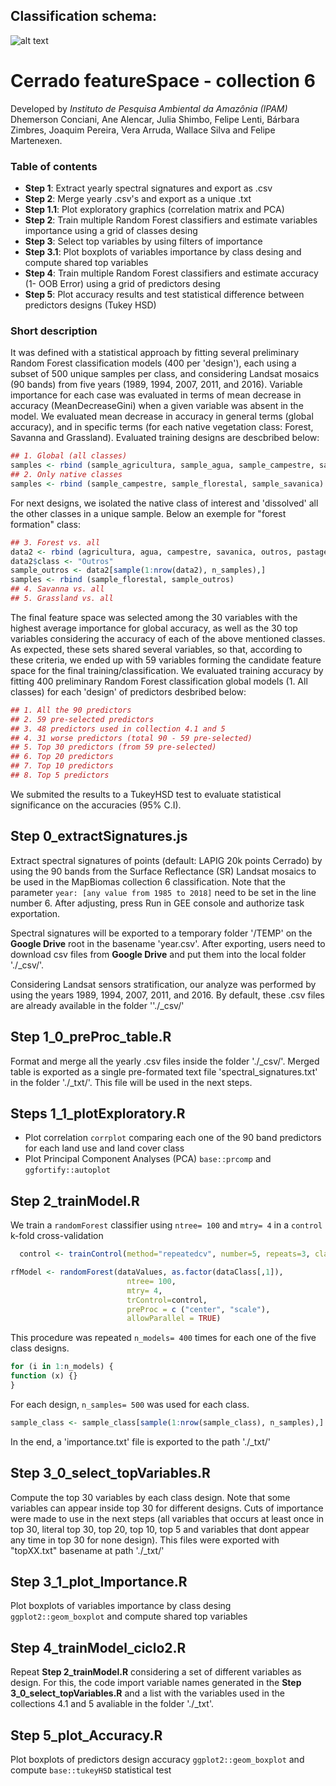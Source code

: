 ## Classification schema:
![alt text](https://github.com/musx/mapbiomas-cerrado-featureSpace-c6/blob/main/www/feature%20space.png?raw=true)

# Cerrado featureSpace - collection 6
Developed by <i>Instituto de Pesquisa Ambiental da Amazônia (IPAM)</i> <br>
Dhemerson Conciani, Ane Alencar, Julia Shimbo, Felipe Lenti, Bárbara Zimbres, Joaquim Pereira, Vera Arruda, Wallace Silva and Felipe Martenexen. <br>

### Table of contents
* <b>Step 1</b>: Extract yearly spectral signatures and export as .csv
* <b>Step 2</b>: Merge yearly .csv's and export as a unique .txt
* <b>Step 1.1</b>: Plot exploratory graphics (correlation matrix and PCA)
* <b>Step 2</b>: Train multiple Random Forest classifiers and estimate variables importance using a grid of classes desing
* <b>Step 3</b>: Select top variables by using filters of importance
* <b>Step 3.1</b>: Plot boxplots of variables importance by class desing and compute shared top variables 
* <b>Step 4</b>: Train multiple Random Forest classifiers and estimate accuracy (1- OOB Error) using a grid of predictors desing
* <b>Step 5</b>: Plot accuracy results and test statistical difference between predictors designs (Tukey HSD) 

### Short description
It was defined with a statistical approach by fitting several preliminary Random Forest classification models (400 per 'design'), each using a subset of 500 unique samples per class, and considering Landsat mosaics (90 bands) from five years (1989, 1994, 2007, 2011, and 2016). Variable importance for each case was evaluated in terms of mean decrease in accuracy (MeanDecreaseGini) when a given variable was absent in the model. We evaluated mean decrease in accuracy in general terms (global accuracy), and in specific terms (for each native vegetation class: Forest, Savanna and Grassland). Evaluated training designs are descbribed below:
```R
## 1. Global (all classes)
samples <- rbind (sample_agricultura, sample_agua, sample_campestre, sample_florestal, sample_savanica, sample_pastagem)
## 2. Only native classes
samples <- rbind (sample_campestre, sample_florestal, sample_savanica)
```
For next designs, we isolated the native class of interest and 'dissolved' all the other classes in a unique sample. Below an exemple for "forest formation" class:
```R
## 3. Forest vs. all
data2 <- rbind (agricultura, agua, campestre, savanica, outros, pastagem)
data2$class <- "Outros"
sample_outros <- data2[sample(1:nrow(data2), n_samples),]
samples <- rbind (sample_florestal, sample_outros)
## 4. Savanna vs. all
## 5. Grassland vs. all
```
The final feature space was selected among the 30 variables with the highest average importance for global accuracy, as well as the 30 top variables considering the accuracy of each of the above mentioned classes. As expected, these sets shared several variables, so that, according to these criteria, we ended up with 59 variables forming the candidate feature space for the final training/classification. We evaluated training accuracy by fitting 400 preliminary Random Forest classification global models (1. All classes) for each 'design' of predictors desbribed below:
```R
## 1. All the 90 predictors 
## 2. 59 pre-selected predictors
## 3. 48 predictors used in collection 4.1 and 5
## 4. 31 worse predictors (total 90 - 59 pre-selected)
## 5. Top 30 predictors (from 59 pre-selected)
## 6. Top 20 predictors
## 7. Top 10 predictors
## 8. Top 5 predictors
```
We submited the results to a TukeyHSD test to evaluate statistical significance on the accuracies (95% C.I). </br>

## Step 0_extractSignatures.js <br>
Extract spectral signatures of points (default: LAPIG 20k points Cerrado) by using the 90 bands from the Surface Reflectance (SR) Landsat mosaics to be used in the MapBiomas collection 6 classification. Note that the parameter ```year: [any value from 1985 to 2018]``` need to be set in the line number 6. After adjusting, press Run in GEE console and authorize task exportation.

Spectral signatures will be exported to a temporary folder '/TEMP' on the <b>Google Drive</b> root in the basename 'year.csv'. After exporting, users need to download csv files from <b>Google Drive</b> and put them into the local folder './_csv/'.

Considering Landsat sensors stratification, our analyze was performed by using the years 1989, 1994, 2007, 2011, and 2016. By default, these .csv files are already available in the folder ''./_csv/'

## Step 1_0_preProc_table.R <br>
Format and merge all the yearly .csv files inside the folder './_csv/'. Merged table is exported as a single pre-formated text file 'spectral_signatures.txt' in the folder './_txt/'. This file will be used in the next steps. 

## Steps 1_1_plotExploratory.R <br>
* Plot correlation `corrplot` comparing each one of the 90 band predictors for each land use and land cover class 
* Plot Principal Component Analyses (PCA) `base::prcomp` and `ggfortify::autoplot`

## Step 2_trainModel.R <br>
We train a `randomForest` classifier using `ntree= 100` and `mtry= 4` in a `control` k-fold cross-validation
```R
  control <- trainControl(method="repeatedcv", number=5, repeats=3, classProbs=TRUE) 
```
```R
rfModel <- randomForest(dataValues, as.factor(dataClass[,1]),
                          ntree= 100,
                          mtry= 4,
                          trControl=control,
                          preProc = c ("center", "scale"),
                          allowParallel = TRUE)
```
This procedure was repeated `n_models= 400` times for each one of the five class designs.
```R
for (i in 1:n_models) { 
function (x) {} 
}
```
For each design, `n_samples= 500` was used for each class.  
```R
sample_class <- sample_class[sample(1:nrow(sample_class), n_samples),]
```
In the end, a 'importance.txt' file is exported to the path './_txt/'

## Step 3_0_select_topVariables.R <br>
Compute the top 30 variables by each class design. Note that some variables can appear inside top 30 for different designs. Cuts of importance were made to use in the next steps (all variables that occurs at least once in top 30, literal top 30, top 20, top 10, top 5 and variables that dont appear any time in top 30 for none design). This files were exported with "topXX.txt" basename at path './_txt/'

## Step 3_1_plot_Importance.R <br>
Plot boxplots of variables importance by class desing `ggplot2::geom_boxplot` and compute shared top variables

## Step 4_trainModel_ciclo2.R <br> 
Repeat <b>Step 2_trainModel.R</b> considering a set of different variables as design. For this, the code import variable names generated in the <b>Step 3_0_select_topVariables.R</b> and a list with the variables used in the collections 4.1 and 5 avaliable in the folder './_txt'. 

## Step 5_plot_Accuracy.R <br> 
Plot boxplots of predictors design accuracy `ggplot2::geom_boxplot` and compute `base::tukeyHSD` statistical test

